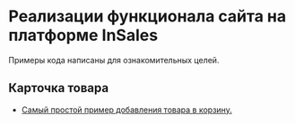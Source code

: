 # Реализации функционала сайта на платформе InSales

Примеры кода написаны для ознакомительных целей. 

## Карточка товара

- [Самый простой пример добавления товара в корзину.](https://github.com/brainmurder/insales-example/blob/master/product/add_to_cart_single.md)
